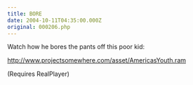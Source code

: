```yaml
---
title: BORE
date: 2004-10-11T04:35:00.000Z
original: 000206.php
---
```


Watch how he bores the pants off this poor kid:

<a href="http://www.projectsomewhere.com/asset/AmericasYouth.ram">http://www.projectsomewhere.com/asset/AmericasYouth.ram</a>

(Requires RealPlayer)
